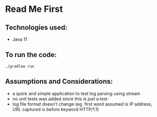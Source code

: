 # Read Me First

## Technologies used:
- Java 11


## To run the code:
```
./gradlew run
```

## Assumptions and Considerations:
- a quick and simple application to test log parsing using stream
- no unit tests was added since this is just a test
- log file format doesn't change (eg. first word assumed is IP address, URL captured is before keyword HTTP/1.1)



